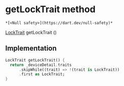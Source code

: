 


# getLockTrait method




    *[<Null safety>](https://dart.dev/null-safety)*




[LockTrait](https://yonomi.co/yonomi-sdk/LockTrait-class.html) getLockTrait
()








## Implementation

```dart
LockTrait getLockTrait() {
  return _deviceDetail.traits
      .skipWhile((trait) => !(trait is LockTrait))
      .first as LockTrait;
}
```







